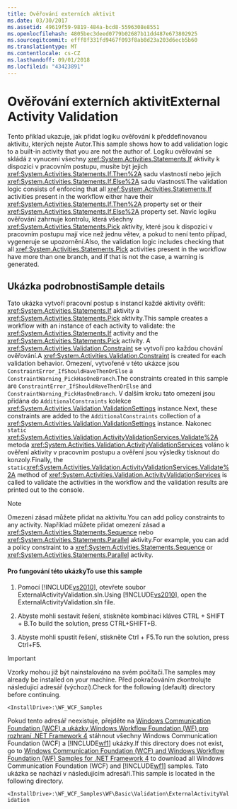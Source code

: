 ```yaml
---
title: Ověřování externích aktivit
ms.date: 03/30/2017
ms.assetid: 49619f59-9819-484a-bcd8-5596308e8551
ms.openlocfilehash: 4805bec3deed0779b02687b11dd487e673802925
ms.sourcegitcommit: efff8f331fd9467f093f8ab8d23a203d6ecb5b60
ms.translationtype: MT
ms.contentlocale: cs-CZ
ms.lasthandoff: 09/01/2018
ms.locfileid: "43423891"
---
```

# <a name="external-activity-validation"></a><span data-ttu-id="91e30-102">Ověřování externích aktivit</span><span class="sxs-lookup"><span data-stu-id="91e30-102">External Activity Validation</span></span>
<span data-ttu-id="91e30-103">Tento příklad ukazuje, jak přidat logiku ověřování k předdefinovanou aktivitu, kterých nejste Autor.</span><span class="sxs-lookup"><span data-stu-id="91e30-103">This sample shows how to add validation logic to a built-in activity that you are not the author of.</span></span> <span data-ttu-id="91e30-104">Logiku ověřování se skládá z vynucení všechny <xref:System.Activities.Statements.If> aktivity k dispozici v pracovním postupu, musíte být jejich <xref:System.Activities.Statements.If.Then%2A> sadu vlastností nebo jejich <xref:System.Activities.Statements.If.Else%2A> sadu vlastností.</span><span class="sxs-lookup"><span data-stu-id="91e30-104">The validation logic consists of enforcing that all <xref:System.Activities.Statements.If> activities present in the workflow either have their <xref:System.Activities.Statements.If.Then%2A> property set or their <xref:System.Activities.Statements.If.Else%2A> property set.</span></span> <span data-ttu-id="91e30-105">Navíc logiku ověřování zahrnuje kontrolu, která všechny <xref:System.Activities.Statements.Pick> aktivity, které jsou k dispozici v pracovním postupu mají více než jednu větev, a pokud to není tento případ, vygeneruje se upozornění.</span><span class="sxs-lookup"><span data-stu-id="91e30-105">Also, the validation logic includes checking that all <xref:System.Activities.Statements.Pick> activities present in the workflow have more than one branch, and if that is not the case, a warning is generated.</span></span>  
  
## <a name="sample-details"></a><span data-ttu-id="91e30-106">Ukázka podrobnosti</span><span class="sxs-lookup"><span data-stu-id="91e30-106">Sample details</span></span>  
 <span data-ttu-id="91e30-107">Tato ukázka vytvoří pracovní postup s instancí každé aktivity ověřit: <xref:System.Activities.Statements.If> aktivity a <xref:System.Activities.Statements.Pick> aktivity.</span><span class="sxs-lookup"><span data-stu-id="91e30-107">This sample creates a workflow with an instance of each activity to validate: the <xref:System.Activities.Statements.If> activity and the <xref:System.Activities.Statements.Pick> activity.</span></span> <span data-ttu-id="91e30-108">A <xref:System.Activities.Validation.Constraint> se vytvoří pro každou chování ověřování.</span><span class="sxs-lookup"><span data-stu-id="91e30-108">A <xref:System.Activities.Validation.Constraint> is created for each validation behavior.</span></span> <span data-ttu-id="91e30-109">Omezení, vytvořené v této ukázce jsou `ConstraintError_IfShouldHaveThenOrElse` a `ConstraintWarning_PickHasOneBranch`.</span><span class="sxs-lookup"><span data-stu-id="91e30-109">The constraints created in this sample are `ConstraintError_IfShouldHaveThenOrElse` and `ConstraintWarning_PickHasOneBranch`.</span></span> <span data-ttu-id="91e30-110">V dalším kroku tato omezení jsou přidána do `AdditionalConstraints` kolekce <xref:System.Activities.Validation.ValidationSettings> instance.</span><span class="sxs-lookup"><span data-stu-id="91e30-110">Next, these constraints are added to the `AdditionalConstraints` collection of a <xref:System.Activities.Validation.ValidationSettings> instance.</span></span> <span data-ttu-id="91e30-111">Nakonec `static` <xref:System.Activities.Validation.ActivityValidationServices.Validate%2A> metoda <xref:System.Activities.Validation.ActivityValidationServices> voláno k ověření aktivity v pracovním postupu a ověření jsou výsledky tisknout do konzoly.</span><span class="sxs-lookup"><span data-stu-id="91e30-111">Finally, the `static`<xref:System.Activities.Validation.ActivityValidationServices.Validate%2A> method of <xref:System.Activities.Validation.ActivityValidationServices> is called to validate the activities in the workflow and the validation results are printed out to the console.</span></span>  
  
> [!NOTE]
>  <span data-ttu-id="91e30-112">Omezení zásad můžete přidat na aktivitu.</span><span class="sxs-lookup"><span data-stu-id="91e30-112">You can add policy constraints to any activity.</span></span> <span data-ttu-id="91e30-113">Například můžete přidat omezení zásad a <xref:System.Activities.Statements.Sequence> nebo <xref:System.Activities.Statements.Parallel> aktivity.</span><span class="sxs-lookup"><span data-stu-id="91e30-113">For example, you can add a policy constraint to a <xref:System.Activities.Statements.Sequence> or <xref:System.Activities.Statements.Parallel> activity.</span></span>  
  
#### <a name="to-use-this-sample"></a><span data-ttu-id="91e30-114">Pro fungování této ukázky</span><span class="sxs-lookup"><span data-stu-id="91e30-114">To use this sample</span></span>  
  
1.  <span data-ttu-id="91e30-115">Pomocí [!INCLUDE[vs2010](../../../../includes/vs2010-md.md)], otevřete soubor ExternalActivityValidation.sln.</span><span class="sxs-lookup"><span data-stu-id="91e30-115">Using [!INCLUDE[vs2010](../../../../includes/vs2010-md.md)], open the ExternalActivityValidation.sln file.</span></span>  
  
2.  <span data-ttu-id="91e30-116">Abyste mohli sestavit řešení, stiskněte kombinaci kláves CTRL + SHIFT + B.</span><span class="sxs-lookup"><span data-stu-id="91e30-116">To build the solution, press CTRL+SHIFT+B.</span></span>  
  
3.  <span data-ttu-id="91e30-117">Abyste mohli spustit řešení, stiskněte Ctrl + F5.</span><span class="sxs-lookup"><span data-stu-id="91e30-117">To run the solution, press Ctrl+F5.</span></span>  
  
> [!IMPORTANT]
>  <span data-ttu-id="91e30-118">Vzorky mohou již být nainstalováno na svém počítači.</span><span class="sxs-lookup"><span data-stu-id="91e30-118">The samples may already be installed on your machine.</span></span> <span data-ttu-id="91e30-119">Před pokračováním zkontrolujte následující adresář (výchozí).</span><span class="sxs-lookup"><span data-stu-id="91e30-119">Check for the following (default) directory before continuing.</span></span>  
>   
>  `<InstallDrive>:\WF_WCF_Samples`  
>   
>  <span data-ttu-id="91e30-120">Pokud tento adresář neexistuje, přejděte na [Windows Communication Foundation (WCF) a ukázky Windows Workflow Foundation (WF) pro rozhraní .NET Framework 4](https://go.microsoft.com/fwlink/?LinkId=150780) stáhnout všechny Windows Communication Foundation (WCF) a [!INCLUDE[wf1](../../../../includes/wf1-md.md)] ukázky.</span><span class="sxs-lookup"><span data-stu-id="91e30-120">If this directory does not exist, go to [Windows Communication Foundation (WCF) and Windows Workflow Foundation (WF) Samples for .NET Framework 4](https://go.microsoft.com/fwlink/?LinkId=150780) to download all Windows Communication Foundation (WCF) and [!INCLUDE[wf1](../../../../includes/wf1-md.md)] samples.</span></span> <span data-ttu-id="91e30-121">Tato ukázka se nachází v následujícím adresáři.</span><span class="sxs-lookup"><span data-stu-id="91e30-121">This sample is located in the following directory.</span></span>  
>   
>  `<InstallDrive>:\WF_WCF_Samples\WF\Basic\Validation\ExternalActivityValidation`